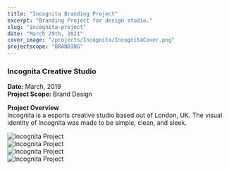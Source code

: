 ```yaml
---
title: "Incognita Branding Project"
excerpt: "Branding Project for design studio."
slug: "incognita-project"
date: "March 29th, 2021"
cover_image: "/projects/Incognita/IncognitaCover.png"
projectscope: "BRANDING"
---
```


### Incognita Creative Studio

**Date:** March, 2019  
**Project Scope:** Brand Design

**Project Overview**  
Incognita is a esports creative studio based out of London, UK. The visual identity of Incognita was made to be simple, clean, and sleek.

![Incognita Project](/projects/Incognita/Incognita1.png)  
![Incognita Project](/projects/Incognita/Incognita2.png)  
![Incognita Project](/projects/Incognita/Incognita3.png)  
![Incognita Project](/projects/Incognita/Incognita4.png)
